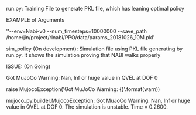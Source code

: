 run.py: Training File to generate PKL file, which has leaning optimal policy

EXAMPLE of Arguments

''--env=Nabi-v0 --num_timesteps=10000000 --save_path /home/jin/project/rlnabi/PPO/data/params_20181026_10M.pkl'

sim_policy (On development): Simulation file using PKL file generating by run.py. It shows the simulation proving that NABI walks properly


ISSUE: (On Going)

Got MuJoCo Warning: Nan, Inf or huge value in QVEL at DOF 0

raise MujocoException('Got MuJoCo Warning: {}'.format(warn))

mujoco_py.builder.MujocoException: Got MuJoCo Warning: Nan, Inf or huge value in QVEL at DOF 0. The simulation is unstable. Time = 0.2600.

